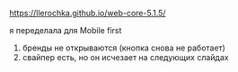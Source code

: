 https://llerochka.github.io/web-core-5.1.5/

я переделала для Mobile first

1.  бренды не открываются (кнопка снова не работает)
2.  свайпер есть, но он исчезает на следующих слайдах
